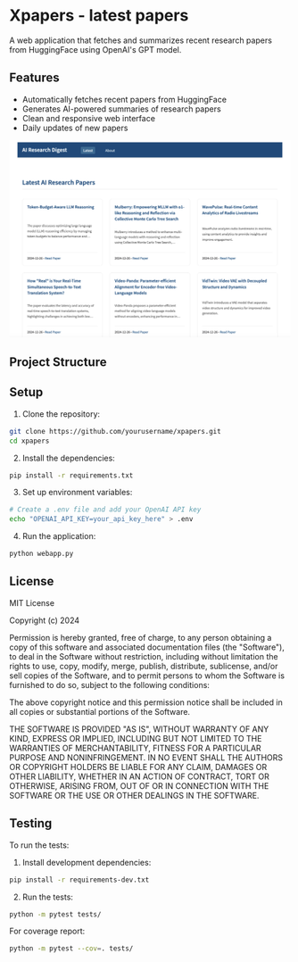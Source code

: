 # Xpapers - latest papers


A web application that fetches and summarizes recent research papers from HuggingFace using OpenAI's GPT model.

## Features

- Automatically fetches recent papers from HuggingFace
- Generates AI-powered summaries of research papers
- Clean and responsive web interface
- Daily updates of new papers

![XPapers Interface](xpapers.png)

## Project Structure

## Setup

1. Clone the repository:
```bash
git clone https://github.com/yourusername/xpapers.git
cd xpapers
```

2. Install the dependencies:
```bash
pip install -r requirements.txt
```

3. Set up environment variables:
```bash
# Create a .env file and add your OpenAI API key
echo "OPENAI_API_KEY=your_api_key_here" > .env
```

4. Run the application:
```bash
python webapp.py
```

## License

MIT License

Copyright (c) 2024

Permission is hereby granted, free of charge, to any person obtaining a copy
of this software and associated documentation files (the "Software"), to deal
in the Software without restriction, including without limitation the rights
to use, copy, modify, merge, publish, distribute, sublicense, and/or sell
copies of the Software, and to permit persons to whom the Software is
furnished to do so, subject to the following conditions:

The above copyright notice and this permission notice shall be included in all
copies or substantial portions of the Software.

THE SOFTWARE IS PROVIDED "AS IS", WITHOUT WARRANTY OF ANY KIND, EXPRESS OR
IMPLIED, INCLUDING BUT NOT LIMITED TO THE WARRANTIES OF MERCHANTABILITY,
FITNESS FOR A PARTICULAR PURPOSE AND NONINFRINGEMENT. IN NO EVENT SHALL THE
AUTHORS OR COPYRIGHT HOLDERS BE LIABLE FOR ANY CLAIM, DAMAGES OR OTHER
LIABILITY, WHETHER IN AN ACTION OF CONTRACT, TORT OR OTHERWISE, ARISING FROM,
OUT OF OR IN CONNECTION WITH THE SOFTWARE OR THE USE OR OTHER DEALINGS IN THE
SOFTWARE.

## Testing

To run the tests:

1. Install development dependencies:
```bash
pip install -r requirements-dev.txt
```

2. Run the tests:
```bash
python -m pytest tests/
```

For coverage report:
```bash
python -m pytest --cov=. tests/
```

